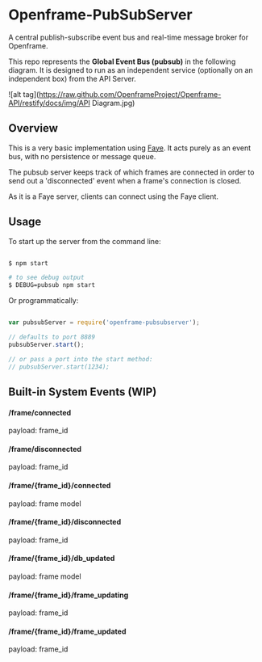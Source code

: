 # Openframe-PubSubServer
A central publish-subscribe event bus and real-time message broker for Openframe.

This repo represents the **Global Event Bus (pubsub)** in the following diagram. It is designed to run as an independent service (optionally on an independent box) from the API Server.

![alt tag](https://raw.github.com/OpenframeProject/Openframe-API/restify/docs/img/API Diagram.jpg)

## Overview

This is a very basic implementation using [Faye](faye.jcoglan.com). It acts purely as an event bus, with no persistence or message queue.

The pubsub server keeps track of which frames are connected in order to send out a 'disconnected' event when a frame's connection is closed.

As it is a Faye server, clients can connect using the Faye client.

## Usage

To start up the server from the command line:

```bash

$ npm start

# to see debug output
$ DEBUG=pubsub npm start

```

Or programmatically:

```javascript

var pubsubServer = require('openframe-pubsubserver');

// defaults to port 8889
pubsubServer.start();

// or pass a port into the start method:
// pubsubServer.start(1234);

```

## Built-in System Events (WIP)

#### /frame/connected
payload: frame_id

#### /frame/disconnected
payload: frame_id

#### /frame/{frame_id}/connected
payload: frame model

#### /frame/{frame_id}/disconnected
payload: frame_id

#### /frame/{frame_id}/db_updated
payload: frame model

#### /frame/{frame_id}/frame_updating
payload: frame_id

#### /frame/{frame_id}/frame_updated
payload: frame_id
